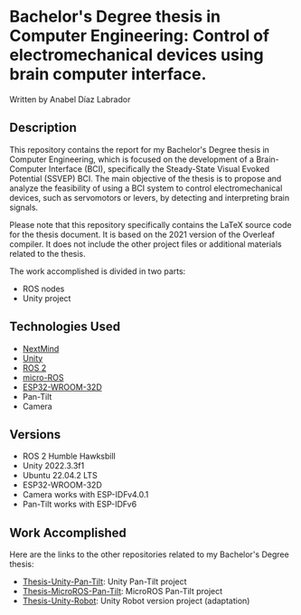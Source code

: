 # Bachelor's Degree thesis in Computer Engineering: Control of electromechanical devices using brain computer interface.

Written by Anabel Díaz Labrador

## Description
This repository contains the report for my Bachelor's Degree thesis in Computer Engineering, which is focused on the development of a Brain-Computer Interface (BCI), specifically the Steady-State Visual Evoked Potential (SSVEP) BCI. The main objective of the thesis is to propose and analyze the feasibility of using a BCI system to control electromechanical devices, such as servomotors or levers, by detecting and interpreting brain signals.

Please note that this repository specifically contains the LaTeX source code for the thesis document. It is based on the 2021 version of the Overleaf compiler. It does not include the other project files or additional materials related to the thesis.

The work accomplished is divided in two parts:
- ROS nodes
- Unity project

## Technologies Used
- [NextMind](https://www.next-mind.com/)
- [Unity](https://unity.com/)
- [ROS 2](https://docs.ros.org/en/rolling/Releases/Release-Humble-Hawksbill.html)
- [micro-ROS](https://micro.ros.org/)
- [ESP32-WROOM-32D](https://www.espressif.com/en/products/socs/esp32)
- Pan-Tilt
- Camera

## Versions
- ROS 2 Humble Hawksbill
- Unity 2022.3.3f1
- Ubuntu 22.04.2 LTS 
- ESP32-WROOM-32D
- Camera works with ESP-IDFv4.0.1
- Pan-Tilt works with ESP-IDFv6

## Work Accomplished
Here are the links to the other repositories related to my Bachelor's Degree thesis:
- [Thesis-Unity-Pan-Tilt](https://github.com/anabeldilab/Thesis-Unity-Pan-Tilt): Unity Pan-Tilt project
- [Thesis-MicroROS-Pan-Tilt](https://github.com/anabeldilab/Thesis-MicroROS-Pan-Tilt): MicroROS Pan-Tilt project
- [Thesis-Unity-Robot](https://github.com/anabeldilab/Thesis-Unity-Robot): Unity Robot version project (adaptation)

